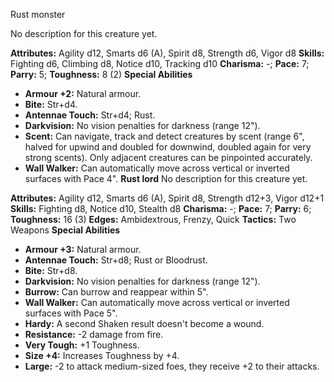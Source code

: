 Rust monster

No description for this creature yet.

**Attributes:** Agility d12, Smarts d6 (A), Spirit d8, Strength d6,
Vigor d8
**Skills:** Fighting d6, Climbing d8, Notice d10, Tracking d10
**Charisma:** -; **Pace:** 7; **Parry:** 5; **Toughness:** 8 (2)
**Special Abilities**
- **Armour +2:** Natural armour.
- **Bite:** Str+d4.
- **Antennae Touch:** Str+d4; Rust.
- **Darkvision:** No vision penalties for darkness (range 12").
- **Scent:** Can navigate, track and detect creatures by scent (range
6", halved for upwind and doubled for downwind, doubled again for very
strong scents). Only adjacent creatures can be pinpointed accurately.
- **Wall Walker:** Can automatically move across vertical or inverted
surfaces with Pace 4".
**Rust lord**
No description for this creature yet.

**Attributes:** Agility d12, Smarts d6 (A), Spirit d8, Strength d12+3,
Vigor d12+1
**Skills:** Fighting d8, Notice d10, Stealth d8
**Charisma:** -; **Pace:** 7; **Parry:** 6; **Toughness:** 16 (3)
**Edges:** Ambidextrous, Frenzy, Quick
**Tactics:** Two Weapons
**Special Abilities**
- **Armour +3:** Natural armour.
- **Antennae Touch:** Str+d8; Rust or Bloodrust.
- **Bite:** Str+d8.
- **Darkvision:** No vision penalties for darkness (range 12").
- **Burrow:** Can burrow and reappear within 5".
- **Wall Walker:** Can automatically move across vertical or inverted
surfaces with Pace 5".
- **Hardy:** A second Shaken result doesn't become a wound.
- **Resistance:** -2 damage from fire.
- **Very Tough:** +1 Toughness.
- **Size +4:** Increases Toughness by +4.
- **Large:** -2 to attack medium-sized foes, they receive +2 to their
attacks.

